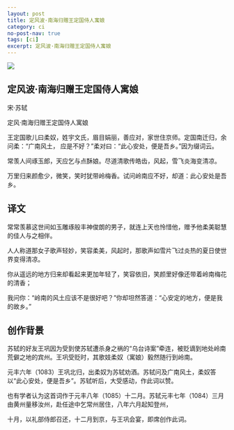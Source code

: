 ```yaml
---
layout: post
title: 定风波·南海归赠王定国侍人寓娘
category: ci
no-post-nav: true
tags: [ci]
excerpt: 定风波·南海归赠王定国侍人寓娘
---
```


![](https://bkimg.cdn.bcebos.com/pic/b151f8198618367a65fe091225738bd4b21ce58e) 


## 定风波·南海归赠王定国侍人寓娘

宋·苏轼

定风·南海归赠王定国侍人寓娘

王定国歌儿曰柔奴，姓宇文氏，眉目娟丽，善应对，家世住京师。定国南迁归，余问柔：“广南风土， 应是不好？”柔对曰：“此心安处，便是吾乡。”因为缀词云。

常羡人间琢玉郎，天应乞与点酥娘。尽道清歌传皓齿，风起，雪飞炎海变清凉。

万里归来颜愈少，微笑，笑时犹带岭梅香。试问岭南应不好，却道：此心安处是吾乡。

## 译文

常常羡慕这世间如玉雕琢般丰神俊朗的男子，就连上天也怜惜他，赠予他柔美聪慧的佳人与之相伴。

人人称道那女子歌声轻妙，笑容柔美，风起时，那歌声如雪片飞过炎热的夏日使世界变得清凉。

你从遥远的地方归来却看起来更加年轻了，笑容依旧，笑颜里好像还带着岭南梅花的清香；

我问你：“岭南的风土应该不是很好吧？”你却坦然答道：“心安定的地方，便是我的故乡。” 

## 创作背景

苏轼的好友王巩因为受到使苏轼遭杀身之祸的“乌台诗案”牵连，被贬谪到地处岭南荒僻之地的宾州。王巩受贬时，其歌妓柔奴（寓娘）毅然随行到岭南。

元丰六年（1083）王巩北归，出柔奴为苏轼劝酒。苏轼问及广南风土，柔奴答以“此心安处，便是吾乡”。苏轼听后，大受感动，作此词以赞。

也有学者认为这首词作于元丰八年（1085）十二月。苏轼元丰七年（1084）三月由黄州量移汝州，赴任途中乞常州居住，八年六月起知登州，

十月，以礼部侍郎召还，十二月到京，与王巩会宴，即席创作此词。